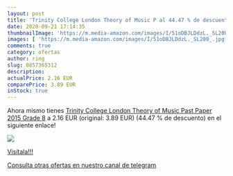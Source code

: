 ```yaml
---
layout: post
title: 'Trinity College London Theory of Music P al 44.47 % de descuento'
date: 2020-09-21 17:14:35
thumbnailImage: 'https://m.media-amazon.com/images/I/51oDBJLDdzL._SL200_.jpg'
images: [ 'https://m.media-amazon.com/images/I/51oDBJLDdzL._SL200_.jpg' ]
comments: true
category: ofertas
author: ring
slug: 0857365312
description:
actualPrice: 2.16 EUR
comparePrice: 3.89 EUR
inStock: true
---
```


Ahora mismo tienes [Trinity College London Theory of Music Past Paper  2015  Grade 8](https://www.amazon.com/dp/0857365312/?tag=redken08-20) a 2.16 EUR (original: 3.89 EUR) (44.47 %  de descuento) en el siguiente enlace!

[![](https://m.media-amazon.com/images/I/51oDBJLDdzL._SL200_.jpg)](https://www.amazon.com/dp/0857365312/?tag=redken08-20)

[Visítala!!!](https://www.amazon.com/dp/0857365312/?tag=redken08-20)

[Consulta otras ofertas en nuestro canal de telegram](https://t.me/s/ofertas25)
